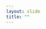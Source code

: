 ```yaml
---
layout: slide
title: ""
---
```


<section data-background-image="{{site.baseurl}}/assets/images/rs-faces-before.png">
</section> 
